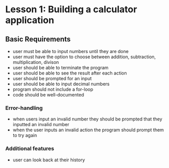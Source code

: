 # Lesson 1: Building a calculator application

## Basic Requirements
- user must be able to input numbers until they are done
- user must have the option to choose between addition, subtraction, multiplication, divison
- user should be able to terminate the program
- user should be able to see the result after each action
- user should be prompted for an input
- user should be able to input decimal numbers
- program should not include a for-loop
- code should be well-documented

### Error-handling
- when users input an invalid number they should be prompted that they inputted an invalid number
- when the user inputs an invalid action the program should prompt them to try again

### Additional features
- user can look back at their history